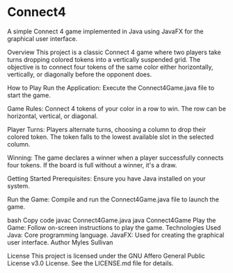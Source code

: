 # Connect4
A simple Connect 4 game implemented in Java using JavaFX for the graphical user interface.

Overview
This project is a classic Connect 4 game where two players take turns dropping colored tokens into a vertically suspended grid. The objective is to connect four tokens of the same color either horizontally, vertically, or diagonally before the opponent does.

How to Play
Run the Application: Execute the Connect4Game.java file to start the game.

Game Rules: Connect 4 tokens of your color in a row to win. The row can be horizontal, vertical, or diagonal.

Player Turns: Players alternate turns, choosing a column to drop their colored token. The token falls to the lowest available slot in the selected column.

Winning: The game declares a winner when a player successfully connects four tokens. If the board is full without a winner, it's a draw.

Getting Started
Prerequisites: Ensure you have Java installed on your system.

Run the Game: Compile and run the Connect4Game.java file to launch the game.

bash
Copy code
javac Connect4Game.java
java Connect4Game
Play the Game: Follow on-screen instructions to play the game.
Technologies Used
Java: Core programming language.
JavaFX: Used for creating the graphical user interface.
Author
Myles Sullivan

License
This project is licensed under the GNU Affero General Public License v3.0 License. See the LICENSE.md file for details.
